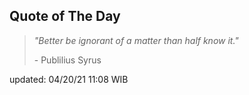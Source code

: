 ## Quote of The Day
> *"Better be ignorant of a matter than half know it."*
>
>\- Publilius Syrus

updated: 04/20/21 11:08 WIB

